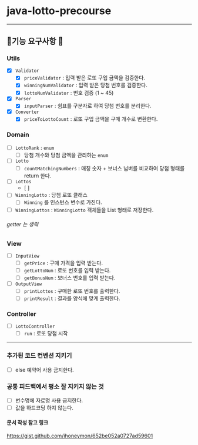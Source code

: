 # java-lotto-precourse
- - - 
## 👷기능 요구사항 👷
### Utils
- [x] `Validator`
  - [x] `priceValidator` : 입력 받은 로또 구입 금액을 검증한다.
  - [x] `winningNumValidator` : 입력 받은 당첨 번호를 검증한다.  
  - [x] `lottoNumValidator` : 번호 검증 (1 ~ 45) 
- [x] `Parser`
  - [x] `inputParser` : 쉼표를 구분자로 하여 당첨 번호를 분리한다.
- [x] `Converter`
  - [x] `priceToLottoCount` : 로또 구입 금액을 구매 개수로 변환한다.
### Domain
- [ ] `LottoRank` : `enum`
  - [ ] 당첨 개수와 당첨 금액을 관리하는 `enum`
- [ ] `Lotto`
  - [ ] `countMatchingNumbers` : 매칭 숫자 + 보너스 넘버를 비교하여 당첨 형태를 return 한다.
- [ ] `Lottos`
  - [ ] 
- [ ] `WinningLotto` : 당첨 로또 클래스
  - [ ] `Winning` 를 인스턴스 변수로 가진다. 
- [ ] `WinningLottos` : `WinningLotto` 객체들을 List 형태로 저장한다.
###### getter 는 생략
### View
- [ ] `InputView`
  - [ ] `getPrice` : 구매 가격을 입력 받는다.
  - [ ] `getLottoNum` : 로또 번호를 입력 받는다.
  - [ ] `getBonusNum` : 보너스 번호를 입력 받는다.
- [ ] `OutputView`
  - [ ] `printLottos` : 구매한 로또 번호를 출력한다.
  - [ ] `printResult` : 결과를 양식에 맞게 출력한다.
### Controller
- [ ] `LottoController`
  - [ ] `run` : 로또 당첨 시작
- - - 
### 추가된 코드 컨벤션 지키기
- [ ] else 예약어 사용 금지한다.
### 공통 피드백에서 평소 잘 지키지 않는 것
- [ ] 변수명에 자료명 사용 금지한다.
- [ ] 값을 하드코딩 하지 않는다.

#### 문서 작성 참고 링크
<https://gist.github.com/ihoneymon/652be052a0727ad59601>
